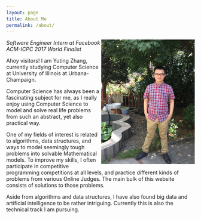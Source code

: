```yaml
---
layout: page
title: About Me
permalink: /about/
---
```

<img style="float: right;" src="/assets/profile.JPG" width="250" />

*Software Engineer Intern at Facebook*  
*ACM-ICPC 2017 World Finalist*

Ahoy visitors! I am Yuting Zhang, currently studying Computer Science at 
University of Illinois at Urbana-Champaign. 

Computer Science has always been a fascinating subject for me, as I really
enjoy using Computer Science to  model and solve real life problems from
such an abstract, yet also practical way. 

One of my fields of interest is related to algorithms, data structures, and 
ways to model seemingly tough problems into solvable Mathematical models. 
To improve my skills, I often participate in competitive programming 
competitions at all levels, and practice different kinds of problems 
from various Online Judges. The main bulk of this website consists of 
solutions to those problems.

Aside from algorithms and data structures, I have also found big data and
artificial intelligence to be rather intriguing. Currently this is also the 
technical track I am pursuing.
